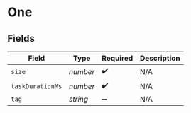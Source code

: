 # One


## Fields

| Field              | Type               | Required           | Description        |
| ------------------ | ------------------ | ------------------ | ------------------ |
| `size`             | *number*           | :heavy_check_mark: | N/A                |
| `taskDurationMs`   | *number*           | :heavy_check_mark: | N/A                |
| `tag`              | *string*           | :heavy_minus_sign: | N/A                |